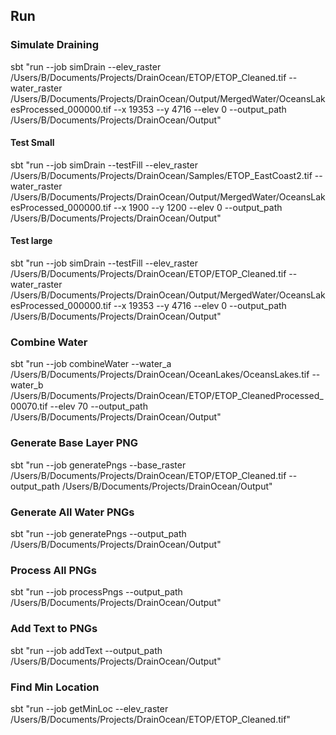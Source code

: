
## Run


### Simulate Draining

sbt "run --job simDrain --elev_raster /Users/B/Documents/Projects/DrainOcean/ETOP/ETOP_Cleaned.tif --water_raster /Users/B/Documents/Projects/DrainOcean/Output/MergedWater/OceansLakesProcessed_000000.tif --x 19353 --y 4716 --elev 0 --output_path /Users/B/Documents/Projects/DrainOcean/Output"

#### Test Small
sbt "run --job simDrain --testFill --elev_raster /Users/B/Documents/Projects/DrainOcean/Samples/ETOP_EastCoast2.tif --water_raster /Users/B/Documents/Projects/DrainOcean/Output/MergedWater/OceansLakesProcessed_000000.tif --x 1900 --y 1200 --elev 0 --output_path /Users/B/Documents/Projects/DrainOcean/Output"

#### Test large
sbt "run --job simDrain --testFill --elev_raster /Users/B/Documents/Projects/DrainOcean/ETOP/ETOP_Cleaned.tif --water_raster /Users/B/Documents/Projects/DrainOcean/Output/MergedWater/OceansLakesProcessed_000000.tif --x 19353 --y 4716 --elev 0 --output_path /Users/B/Documents/Projects/DrainOcean/Output"

### Combine Water

sbt "run --job combineWater --water_a /Users/B/Documents/Projects/DrainOcean/OceanLakes/OceansLakes.tif --water_b /Users/B/Documents/Projects/DrainOcean/ETOP/ETOP_CleanedProcessed_00070.tif --elev 70 --output_path /Users/B/Documents/Projects/DrainOcean/Output"

### Generate Base Layer PNG

sbt "run --job generatePngs --base_raster /Users/B/Documents/Projects/DrainOcean/ETOP/ETOP_Cleaned.tif --output_path /Users/B/Documents/Projects/DrainOcean/Output"

### Generate All Water PNGs
sbt "run --job generatePngs --output_path /Users/B/Documents/Projects/DrainOcean/Output"

### Process All PNGs
sbt "run --job processPngs --output_path /Users/B/Documents/Projects/DrainOcean/Output"

### Add Text to PNGs
sbt "run --job addText --output_path /Users/B/Documents/Projects/DrainOcean/Output"

### Find Min Location
sbt "run --job getMinLoc --elev_raster /Users/B/Documents/Projects/DrainOcean/ETOP/ETOP_Cleaned.tif"
